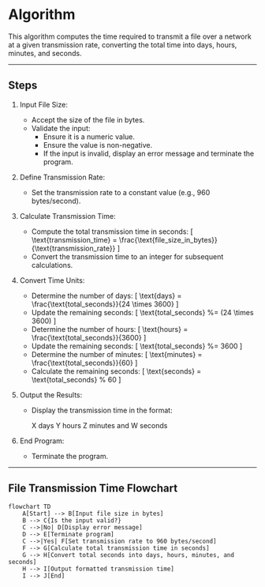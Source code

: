 # Algorithm

This algorithm computes the time required to transmit a file over a network at a given transmission rate, converting the total time into days, hours, minutes, and seconds.

---

## Steps

1. Input File Size:
   - Accept the size of the file in bytes.
   - Validate the input:
     - Ensure it is a numeric value.
     - Ensure the value is non-negative.
     - If the input is invalid, display an error message and terminate the program.

2. Define Transmission Rate:
   - Set the transmission rate to a constant value (e.g., 960 bytes/second).

3. Calculate Transmission Time:
   - Compute the total transmission time in seconds:
     \[
     \text{transmission\_time} = \frac{\text{file\_size\_in\_bytes}}{\text{transmission\_rate}}
     \]
   - Convert the transmission time to an integer for subsequent calculations.

4. Convert Time Units:
   - Determine the number of days:
     \[
     \text{days} = \frac{\text{total\_seconds}}{24 \times 3600}
     \]
   - Update the remaining seconds:
     \[
     \text{total\_seconds} \%= (24 \times 3600)
     \]
   - Determine the number of hours:
     \[
     \text{hours} = \frac{\text{total\_seconds}}{3600}
     \]
   - Update the remaining seconds:
     \[
     \text{total\_seconds} \%= 3600
     \]
   - Determine the number of minutes:
     \[
     \text{minutes} = \frac{\text{total\_seconds}}{60}
     \]
   - Calculate the remaining seconds:
     \[
     \text{seconds} = \text{total\_seconds} \% 60
     \]

5. Output the Results:
   - Display the transmission time in the format:
     
     X days Y hours Z minutes and W seconds
     

6. End Program:
   - Terminate the program.

---



## File Transmission Time Flowchart

```mermaid
flowchart TD
    A[Start] --> B[Input file size in bytes]
    B --> C{Is the input valid?}
    C -->|No| D[Display error message]
    D --> E[Terminate program]
    C -->|Yes| F[Set transmission rate to 960 bytes/second]
    F --> G[Calculate total transmission time in seconds]
    G --> H[Convert total seconds into days, hours, minutes, and seconds]
    H --> I[Output formatted transmission time]
    I --> J[End]
